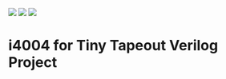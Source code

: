 ![](../../workflows/gds/badge.svg) ![](../../workflows/docs/badge.svg) ![](../../workflows/test/badge.svg)

# i4004 for Tiny Tapeout Verilog Project
